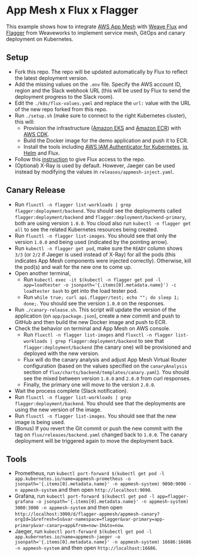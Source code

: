 # App Mesh x Flux x Flagger

This example shows how to integrate [AWS App Mesh](https://aws.amazon.com/app-mesh/) with [Weave Flux](https://docs.fluxcd.io) and [Flagger](https://docs.flagger.app/) from Weaveworks to implement service mesh, GitOps and canary deployment on Kubernetes.

## Setup

- Fork this repo. The repo will be updated automatically by Flux to reflect the latest deployment version.
- Add the missing values on the `.env` file. Specify the AWS account ID, region and the Slack webhook URL (this will be used by Flux to send the deployment progress to the Slack room).
- Edit the `./k8s/flux-values.yaml` and replace the `url:` value with the URL of the new repo forked from this repo.
- Run `./setup.sh` (make sure to connect to the right Kubernetes cluster), this will:
  - Provision the infrastructure ([Amazon EKS](https://aws.amazon.com/eks/) and [Amazon ECR](https://aws.amazon.com/ecr/)) with [AWS CDK](https://aws.amazon.com/cdk/).
  - Build the Docker image for the demo application and push it to ECR.
  - Install the tools including [AWS IAM Authenticator for Kubernetes](https://github.com/kubernetes-sigs/aws-iam-authenticator), [jq](https://stedolan.github.io/jq/), [Helm](https://helm.sh/) and Flux.
- Follow this [instruction](https://github.com/weaveworks/flux/blob/master/site/get-started.md#giving-write-access) to give Flux access to the repo.
- (Optional) X-Ray is used by default. However, Jaeger can be used instead by modifying the values in `releases/appmesh-inject.yaml`.

## Canary Release

- Run `fluxctl -n flagger list-workloads | grep flagger:deployment/backend`. You should see the deployments called `flagger:deployment/backend` and `flagger:deployment/backend-primary`, both are using version `1.0.0`. You cloud also run `kubectl -n flagger get all` to see the related Kubernetes resources being created.
- Run `fluxctl -n flagger list-images`. You should see that only the version `1.0.0` and being used (indicated by the pointing arrow).
- Run `kubectl -n flagger get pod`, make sure the `READY` column shows `3/3` (or `2/2` if Jaeger is used instead of X-Ray) for all the pods (this indicates App Mesh components were injected correctly). Otherwise, kill the pod(s) and wait for the new one to come up.
- Open another terminal,
  - Run `kubectl exec -it $(kubectl -n flagger get pod -l app=loadtester -o jsonpath='{.items[0].metadata.name}') -c loadtester bash` to get into the load tester pod.
  - Run `while true; curl api.flagger/test; echo ""; do sleep 1; done;`. You should see the version `1.0.0` on the responses.
- Run `./canary-release.sh`. This script will update the version of the application (on `app/package.json`), create a new commit and push to GitHub and then build the new Docker image and push to ECR.
- Check the behavior on terminal and App Mesh on AWS console.
  - Run `fluxctl -n flagger list-images` and `fluxctl -n flagger list-workloads | grep flagger:deployment/backend` to see that `flagger:deployment/backend` (the canary one) will be provisioned and deployed with the new version.
  - Flux will do the canary analysis and adjust App Mesh Virtual Router configuration (based on the values specified on the `canaryAnalysis` section of `flux/charts/backend/templates/canary.yaml`). You should see the mixed between version `1.0.0` and `2.0.0` from curl responses.
  - Finally, the primary one will move to the version `2.0.0`.
- Wait the process complete (Slack notification).
- Run `fluxctl -n flagger list-workloads | grep flagger:deployment/backend`. You should see that the deployments are using the new version of the image.
- Run `fluxctl -n flagger list-images`. You should see that the new image is being used.
- (Bonus) If you revert the Git commit or push the new commit with the tag on `flux/releases/backend.yaml` changed back to `1.0.0`. The canary deployment will be triggered again to move the deployment back.

## Tools

- Prometheus, run `kubectl port-forward $(kubectl get pod -l app.kubernetes.io/name=appmesh-prometheus -o jsonpath='{.items[0].metadata.name}' -n appmesh-system) 9090:9090 -n appmesh-system` and then open `http://localhost:9090`.
- Grafana, run `kubectl port-forward $(kubectl get pod -l app=flagger-grafana -o jsonpath='{.items[0].metadata.name}' -n appmesh-system) 3000:3000 -n appmesh-system` and then open `http://localhost:3000/d/flagger-appmesh/appmesh-canary?orgId=1&refresh=5s&var-namespace=flagger&var-primary=app-primary&var-canary=app&from=now-1h&to=now`.
- Jaeger, run `kubectl port-forward $(kubectl get pod -l app.kubernetes.io/name=appmesh-jaeger -o jsonpath='{.items[0].metadata.name}' -n appmesh-system) 16686:16686 -n appmesh-system` and then open `http://localhost:16686`.
